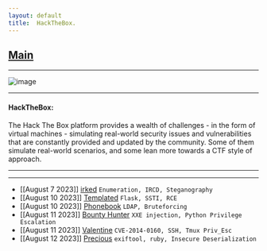 ```yaml
---
layout: default
title:  HackTheBox.
---
```


<h2 class="menu-header" id="indexhtml"><a href="../../index.html">Main</a></h2>
<hr>

![image](https://sec-fortress.github.io/posts/htb/images/htb.png)

* * *
<h4 class="menu-header" id="hackthebox">HackTheBox:</h4>
The Hack The Box platform provides a wealth of challenges - in the form of virtual machines - simulating real-world security issues and vulnerabilities that are constantly provided and updated by the community. Some of them simulate real-world scenarios, and some lean more towards a CTF style of approach.<hr>
<hr>

<!-- - [[Jan 18 2023]] [ScriptKiddie](https://markuched13.github.io/posts/htb/scriptkiddie.html) `Msfvenom, Command Injection, Sudo`
- [[Jan 18 2023]] [Lame](https://markuched13.github.io/posts/htb/lame.html) `Metasploit, Command Injection`
- [[Jan 18 2023]] [Legacy](https://markuched13.github.io/posts/htb/legacy.html) `Metasploit`
- [[Jan 18 2023]] [Devel](https://markuched13.github.io/posts/htb/devel.html) `File Upload, RCE`
- [[Jan 18 2023]] [Beep](https://markuched13.github.io/posts/htb/beep.html) `LFI, Hydra`
- [[Jan 18 2023]] [Optimum](https://markuched13.github.io/posts/htb/optimum.html) `Command Injection`
- [[Jan 18 2023]] [Arctic](https://markuched13.github.io/posts/htb/arctic.html) `ColdFusion, RCE`
- [[Jan 23 2023]] [Investigation](https://markuched13.github.io/posts/htb/investigation.html) `Command Injection, Cron, Outlook, Windows Event Logs, Reverse Engineering`
- [[Jan 23 2023]] [Stocker](https://markuched13.github.io/posts/htb/stocker.html) `NoSQl Auth Bypass, LFI, Misconfiguration`
- [[Jan 23 2023]] [Driver](https://markuched13.github.io/posts/htb/driver.html) `SCF Attack, Outdated Driver`
- [[Jan 23 2023]] [Armageddon](https://markuched13.github.io/posts/htb/armageddon.html) `Drupal, Mysql, Snap`
- [[Jan 25 2023]] [Grandpa](https://markuched13.github.io/posts/htb/grandpa.html) `Webdav, Metasploit`
- [[Jan 25 2023]] [Granny](https://markuched13.github.io/posts/htb/granny.html) `Webdav, Metasploit`
- [[Jan 29 2023]] [Secnotes](https://markuched13.github.io/posts/htb/secnotes.html) `CSRF, Linux Subsystem`
- [[Jan 29 2023]] [Bashed](https://markuched13.github.io/posts/htb/bashed.html) `Php Bash, Cron`
- [[Jan 29 2023]] [Nibbles](https://markuched13.github.io/posts/htb/nibble.html) `NibbleBlog, Sudo`
- [[Jan 30 2023]] [Blue](https://markuched13.github.io/posts/htb/blue.html) `EternalBlue, Msf`
- [[Jan 30 2023]] [Bank](https://markuched13.github.io/posts/htb/bank.html) `DNS, File Upload, Suid`
- [[Feb 02 2023]] [Blocky](https://markuched13.github.io/posts/htb/blocky.html) `Wordpress, Java Reverse Engineering, Sudo`
- [[Feb 02 2023]] [Miraj](https://markuched13.github.io/posts/htb/miraj.html) `Pi, Sudo`
- [[Feb 02 2023]] [Shocker](https://markuched13.github.io/posts/htb/shocker.html) `Shellshock, Sudo`
- [[Feb 03 2023]] [Valentine](https://markuched13.github.io/posts/htb/valentine.html) `HeartBleed, Openssl, Tmux`
- [[Feb 07 2023]] [Nest](https://markuched13.github.io/posts/htb/nest.html) `SMB, Reverse Engineering, Not Completed Yet ............`
- [[Feb 07 2023]] [Timelapse](https://markuched13.github.io/posts/htb/timelapse.html) `SMB, Openssl, LAPS`
- [[Feb 07 2023]] [Trick](https://markuched13.github.io/posts/htb/trick.html) `Auth Bypass, LFI, SQli, Fail2ban`
- [[Feb 07 2023]] [Paper](https://markuched13.github.io/posts/htb/paper.html) `Wordpress, RocketChat, RCE, Kernel`
- [[Feb 07 2023]] [Pandora](https://markuched13.github.io/posts/htb/pandora.html) `SNMP, PandoraFMS, SQli, Suid, Reverse Engineering, Path Hijack`
- [[Feb 12 2023]] [Encoding](https://markuched13.github.io/posts/htb/encoding.html) `LFI, GIT, SSRF, PHP Filter Chain, GIT Indent, Service Abuse `
- [[Feb 12 2023]] [Photobomb](https://markuched13.github.io/posts/htb/photobomb.html) `Command Injection, Path Hijack`
- [[Feb 15 2023]] [OpenAdmin](https://markuched13.github.io/posts/htb/openadmin.html) `OpenNetAdmin, MYSQL, Port Forwarding, Sudo`
- [[Feb 19 2023]] [Bagel](https://markuched13.github.io/posts/htb/bagel.html) `LFI, Reverse Engineering, Json Insecure Deserialization, Dotnet`
- [[Feb 24 2023]] [Knife](https://markuched13.github.io/posts/htb/knife.html) `PHP 8.1.0-dev Exploit, Sudo`
- [[Feb 24 2023]] [BackDoor](https://markuched13.github.io/posts/htb/backdoor.html) `Wordpress, LFI, GdbServer, Screen`
- [[Feb 25 2023]] [NodeBlog](https://markuched13.github.io/posts/htb/nodeblog.html) `NOSQl Injection, XXE, NodeJS Insecure Deserialization, MongoDB`
- [[Feb 26 2023]] [Escape](https://markuched13.github.io/posts/htb/escape.html) `SMB, MSSQl, Log File Review, Certificate Template Abuse`
- [[Mar 05 2023]] [Agile](https://h4ckyou.github.io/posts/htb/posts/agile.html) `LFI, IDOR, Sudo Edit`
- [[Mar 11 2023]] [Updown](https://h4ckyou.github.io/posts/htb/posts/updown.html) `Source Code Review, LFI, File Upload Vuln, PHP Dfunc Bypass, Python Code Injection, Sudo `
- [[Mar 12 2023]] [Inject](https://h4ckyou.github.io/posts/htb/posts/inject.html) `File Upload, Directory Transveral, Spring, Ansible`
- [[Mar 26 2023]] [Cerberus](https://h4ckyou.github.io/posts/htb/posts/cerberus.html) `Icinga CVE, Path Transversal, RCE, Pivoting, Windows Joined Domain`
- [[Mar 29 2023]] [Flight](https://h4ckyou.github.io/posts/htb/posts/flight.html)
- [[May 08 2023]] [MonitorsTwo](https://h4ckyou.github.io/posts/htb/posts/monitorstwo.html) `Cacti RCE, SUID, CVE`
- [[May 09 2023]] [OnlyForYou](https://h4ckyou.github.io/posts/htb/posts/onlyforyou.html) `LFI, Source Code Review, Command Injection, Cypher Injection`
- [[May 12 2023]] [Busqueda](https://h4ckyou.github.io/posts/htb/posts/busqueda.html) `Python Code Injection, Gitea, Source Code Analysis`
- [[May 19 2023]] [Socket](https://h4ckyou.github.io/posts/htb/posts/socket.html) `Web Socket, SQLite Injection`
- [[May 19 2023]] [Three](https://h4ckyou.github.io/posts/htb/posts/three.html) `Enumeration, AWS, RCE`
- [[June 9 2023]] [Format](https://h4ckyou.github.io/posts/htb/posts/format.html) `Source Code Analysis, File Inclusion, Nginx Misconfiguration, Redis, Python Format String Vulnerability`
- [[June 9 2023]] [Updown](https://h4ckyou.github.io/posts/htb/posts/updown.html) -->
- [[August 7 2023]] [irked](https://sec-fortress.github.io/posts/htb/posts/irked.html) `Enumeration, IRCD, Steganography`
- [[August 10 2023]] [Templated](https://sec-fortress.github.io/posts/htb/posts/templated.html) `Flask, SSTI, RCE`
- [[August 10 2023]] [Phonebook](https://sec-fortress.github.io/posts/htb/posts/phonebook.html) `LDAP, Bruteforcing`
- [[August 11 2023]] [Bounty Hunter](https://sec-fortress.github.io/posts/htb/posts/bountyhunter.html) `XXE injection, Python Privilege Escalation`
- [[August 11 2023]] [Valentine](https://sec-fortress.github.io/posts/htb/posts/valentine.html) `CVE-2014-0160, SSH, Tmux Priv_Esc`
- [[August 12 2023]] [Precious](https://sec-fortress.github.io/posts/htb/posts/precious.html) `exiftool, ruby, Insecure Deserialization`

